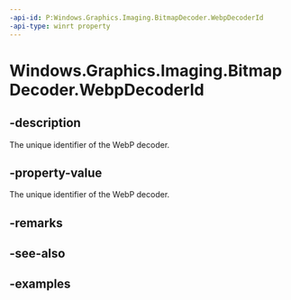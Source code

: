 ```yaml
---
-api-id: P:Windows.Graphics.Imaging.BitmapDecoder.WebpDecoderId
-api-type: winrt property
---
```


<!-- Property syntax.
public Guid WebpDecoderId { get; }
-->

# Windows.Graphics.Imaging.BitmapDecoder.WebpDecoderId

## -description
The unique identifier of the WebP decoder.

## -property-value
The unique identifier of the WebP decoder.

## -remarks

## -see-also

## -examples

